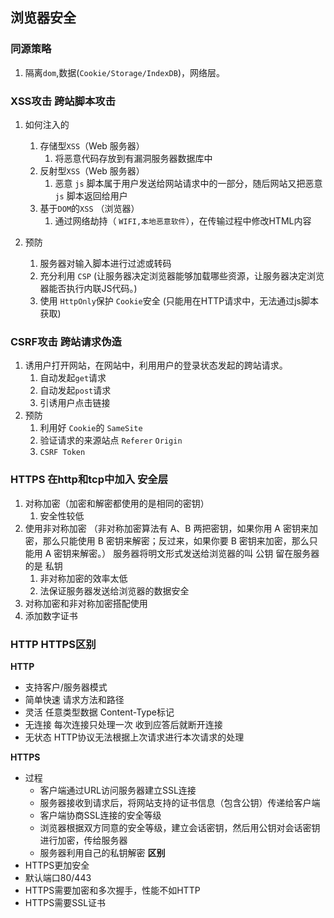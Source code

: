 ## 浏览器安全

### 同源策略
1. 隔离`dom`,数据(`Cookie/Storage/IndexDB`)，网络层。


### XSS攻击 跨站脚本攻击

1.  如何注入的
    1.  存储型`XSS`（Web 服务器）
        1.  将恶意代码存放到有漏洞服务器数据库中
    2.  反射型`XSS`（Web 服务器）
        1.  恶意 `js` 脚本属于用户发送给网站请求中的一部分，随后网站又把恶意 `js` 脚本返回给用户
    3.  基于`DOM`的`XSS` （浏览器）
        1.  通过网络劫持（ `WIFI,本地恶意软件`），在传输过程中修改HTML内容

2.  预防
    1.  服务器对输入脚本进行过滤或转码
    2.  充分利用 `CSP` (让服务器决定浏览器能够加载哪些资源，让服务器决定浏览器能否执行内联JS代码。)
    3.  使用 `HttpOnly`保护 `Cookie`安全 (只能用在HTTP请求中，无法通过js脚本获取)


### CSRF攻击 跨站请求伪造
1.  诱用户打开网站，在网站中，利用用户的登录状态发起的跨站请求。
    1.  自动发起`get`请求
    2.  自动发起`post`请求
    3.  引诱用户点击链接
2.  预防
    1.  利用好 `Cookie`的 `SameSite`
    2.  验证请求的来源站点 `Referer` `Origin`
    3.  `CSRF Token`


### HTTPS 在http和tcp中加入 安全层
1.  对称加密（加密和解密都使用的是相同的密钥）
    1.  安全性较低
2.  使用非对称加密 （非对称加密算法有 A、B 两把密钥，如果你用 A 密钥来加密，那么只能使用 B 密钥来解密；反过来，如果你要 B 密钥来加密，那么只能用 A 密钥来解密。） 服务器将明文形式发送给浏览器的叫 公钥 留在服务器的是 私钥
    1.  非对称加密的效率太低
    2.  法保证服务器发送给浏览器的数据安全
3.  对称加密和非对称加密搭配使用
4.  添加数字证书


### HTTP HTTPS区别
**HTTP**
-   支持客户/服务器模式
-   简单快速 请求方法和路径
-   灵活 任意类型数据 Content-Type标记
-   无连接 每次连接只处理一次 收到应答后就断开连接
-   无状态 HTTP协议无法根据上次请求进行本次请求的处理

**HTTPS**
-   过程
    -   客户端通过URL访问服务器建立SSL连接
    -   服务器接收到请求后，将网站支持的证书信息（包含公钥）传递给客户端
    -   客户端协商SSL连接的安全等级
    -   浏览器根据双方同意的安全等级，建立会话密钥，然后用公钥对会话密钥进行加密，传给服务器
    -   服务器利用自己的私钥解密
**区别**
-   HTTPS更加安全
-   默认端口80/443
-   HTTPS需要加密和多次握手，性能不如HTTP
-   HTTPS需要SSL证书